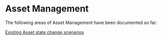 # Asset Management

The following areas of Asset Management have been documented so far:

[Existing Asset state change scenarios](asset_management/existing_asset_state_change_scenarios.md)
